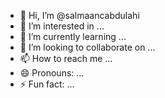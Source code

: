 - 👋 Hi, I’m @salmaancabdulahi
- 👀 I’m interested in ...
- 🌱 I’m currently learning ...
- 💞️ I’m looking to collaborate on ...
- 📫 How to reach me ...
- 😄 Pronouns: ...
- ⚡ Fun fact: ...

<!---
salmaancabdulahi/salmaancabdulahi is a ✨ special ✨ repository because its `README.md` (this file) appears on your GitHub profile.
You can click the Preview link to take a look at your changes.
--->
